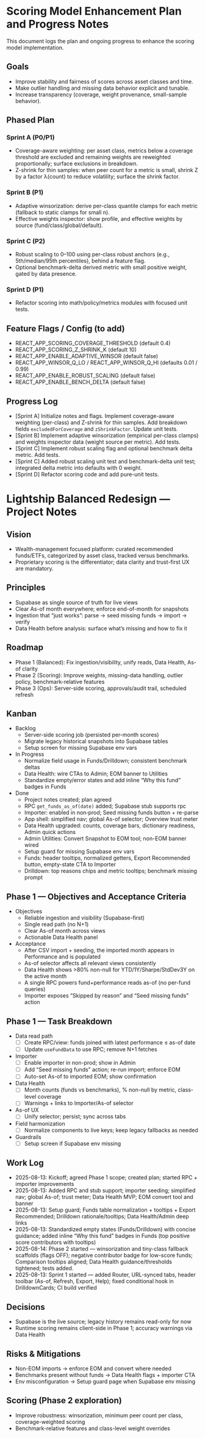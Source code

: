 # Scoring Model Enhancement Plan and Progress Notes

This document logs the plan and ongoing progress to enhance the scoring model implementation.

## Goals
- Improve stability and fairness of scores across asset classes and time.
- Make outlier handling and missing data behavior explicit and tunable.
- Increase transparency (coverage, weight provenance, small-sample behavior).

## Phased Plan

### Sprint A (P0/P1)
- Coverage-aware weighting: per asset class, metrics below a coverage threshold are excluded and remaining weights are reweighted proportionally; surface exclusions in breakdown.
- Z-shrink for thin samples: when peer count for a metric is small, shrink Z by a factor λ(count) to reduce volatility; surface the shrink factor.

### Sprint B (P1)
- Adaptive winsorization: derive per-class quantile clamps for each metric (fallback to static clamps for small n).
- Effective weights inspector: show profile, and effective weights by source (fund/class/global/default).

### Sprint C (P2)
- Robust scaling to 0–100 using per-class robust anchors (e.g., 5th/median/95th percentiles), behind a feature flag.
- Optional benchmark-delta derived metric with small positive weight, gated by data presence.

### Sprint D (P1)
- Refactor scoring into math/policy/metrics modules with focused unit tests.

## Feature Flags / Config (to add)
- REACT_APP_SCORING_COVERAGE_THRESHOLD (default 0.4)
- REACT_APP_SCORING_Z_SHRINK_K (default 10)
- REACT_APP_ENABLE_ADAPTIVE_WINSOR (default false)
- REACT_APP_WINSOR_Q_LO / REACT_APP_WINSOR_Q_HI (defaults 0.01 / 0.99)
- REACT_APP_ENABLE_ROBUST_SCALING (default false)
- REACT_APP_ENABLE_BENCH_DELTA (default false)

## Progress Log

- [Sprint A] Initialize notes and flags. Implement coverage-aware weighting (per-class) and Z-shrink for thin samples. Add breakdown fields `excludedForCoverage` and `zShrinkFactor`. Update unit tests.
- [Sprint B] Implement adaptive winsorization (empirical per-class clamps) and weights inspector data (weight source per metric). Add tests.
- [Sprint C] Implement robust scaling flag and optional benchmark delta metric. Add tests.
- [Sprint C] Added robust scaling unit test and benchmark-delta unit test; integrated delta metric into defaults with 0 weight.
- [Sprint D] Refactor scoring code and add pure-unit tests.

# Lightship Balanced Redesign — Project Notes

## Vision
- Wealth-management focused platform: curated recommended funds/ETFs, categorized by asset class, tracked versus benchmarks.
- Proprietary scoring is the differentiator; data clarity and trust-first UX are mandatory.

## Principles
- Supabase as single source of truth for live views
- Clear As-of month everywhere; enforce end-of-month for snapshots
- Ingestion that “just works”: parse → seed missing funds → import → verify
- Data Health before analysis: surface what’s missing and how to fix it

## Roadmap
- Phase 1 (Balanced): Fix ingestion/visibility, unify reads, Data Health, As-of clarity
- Phase 2 (Scoring): Improve weights, missing-data handling, outlier policy, benchmark-relative features
- Phase 3 (Ops): Server-side scoring, approvals/audit trail, scheduled refresh

## Kanban
- Backlog
  - Server-side scoring job (persisted per-month scores)
  - Migrate legacy historical snapshots into Supabase tables
  - Setup screen for missing Supabase env vars
- In Progress
  - Normalize field usage in Funds/Drilldown; consistent benchmark deltas
  - Data Health: wire CTAs to Admin; EOM banner to Utilities
  - Standardize empty/error states and add inline “Why this fund” badges in Funds
- Done
  - Project notes created; plan agreed
  - RPC `get_funds_as_of(date)` added; Supabase stub supports rpc
  - Importer: enabled in non‑prod; Seed missing funds button + re-parse
  - App shell: simplified nav; global As-of selector; Overview trust meter
  - Data Health upgraded: counts, coverage bars, dictionary readiness, Admin quick actions
  - Admin Utilities: Convert Snapshot to EOM tool; non-EOM banner wired
  - Setup guard for missing Supabase env vars
  - Funds: header tooltips, normalized getters, Export Recommended button, empty-state CTA to Importer
  - Drilldown: top reasons chips and metric tooltips; benchmark missing prompt

## Phase 1 — Objectives and Acceptance Criteria
- Objectives
  - Reliable ingestion and visibility (Supabase-first)
  - Single read path (no N+1)
  - Clear As-of month across views
  - Actionable Data Health panel
- Acceptance
  - After CSV import + seeding, the imported month appears in Performance and is populated
  - As-of selector affects all relevant views consistently
  - Data Health shows >80% non-null for YTD/1Y/Sharpe/StdDev3Y on the active month
  - A single RPC powers fund+performance reads as-of (no per-fund queries)
  - Importer exposes “Skipped by reason” and “Seed missing funds” action

## Phase 1 — Task Breakdown
- Data read path
  - [ ] Create RPC/view: funds joined with latest performance ≤ as-of date
  - [ ] Update `useFundData` to use RPC; remove N+1 fetches
- Importer
  - [ ] Enable importer in non-prod; show in Admin
  - [ ] Add “Seed missing funds” action; re-run import; enforce EOM
  - [ ] Auto-set As-of to imported EOM; show confirmation
- Data Health
  - [ ] Month counts (funds vs benchmarks), % non-null by metric, class-level coverage
  - [ ] Warnings + links to Importer/As-of selector
- As-of UX
  - [ ] Unify selector; persist; sync across tabs
- Field harmonization
  - [ ] Normalize components to live keys; keep legacy fallbacks as needed
- Guardrails
  - [ ] Setup screen if Supabase env missing

## Work Log
- 2025-08-13: Kickoff; agreed Phase 1 scope; created plan; started RPC + importer improvements
- 2025-08-13: Added RPC and stub support; importer seeding; simplified nav; global As-of; trust meter; Data Health MVP; EOM convert tool and banner
- 2025-08-13: Setup guard; Funds table normalization + tooltips + Export Recommended; Drilldown rationale/tooltips; Data Health/Admin deep links
 - 2025-08-13: Standardized empty states (Funds/Drilldown) with concise guidance; added inline “Why this fund” badges in Funds (top positive score contributors with tooltips)
 - 2025-08-14: Phase 2 started — winsorization and tiny-class fallback scaffolds (flags OFF); negative contributor badge for low-score funds; Comparison tooltips aligned; Data Health guidance/thresholds tightened; tests added.
 - 2025-08-13: Sprint 1 started — added Router, URL-synced tabs, header toolbar (As-of, Refresh, Export, Help); fixed conditional hook in DrilldownCards; CI build verified

## Decisions
- Supabase is the live source; legacy history remains read-only for now
- Runtime scoring remains client-side in Phase 1; accuracy warnings via Data Health

## Risks & Mitigations
- Non-EOM imports → enforce EOM and convert where needed
- Benchmarks present without funds → Data Health flags + importer CTA
- Env misconfiguration → Setup guard page when Supabase env missing

## Scoring (Phase 2 exploration)
- Improve robustness: winsorization, minimum peer count per class, coverage-weighted scoring
- Benchmark-relative features and class-level weight overrides
